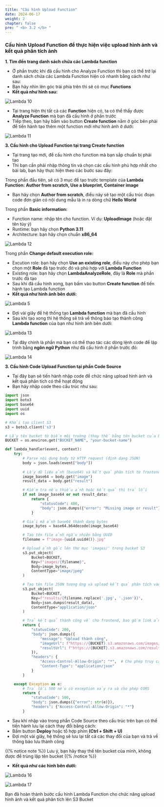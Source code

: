 ```yaml
---
title: "Cấu hình Upload Function"
date: 2024-06-17
weight: 2
chapter: false
pre: " <b> 3.2 </b> "
---
```


### Cấu hình Upload Function để thực hiện việc upload hình ảnh và kết quả phân tích ảnh

**1. Tìm đến trang danh sách chứa các Lambda function**
- Ở phần trước khi đã cấu hình cho Analyze Function thì bạn có thể trở lại danh sách chứa các Lambda Function hiện có nhanh bằng cách như sau:
- Bạn hãy nhìn lên góc trái phía trên thì sẽ có mục **Functions**
- **Kết quả như hình sau:**

![Lambda 10](/images/3.LambdaFunction/lambda_10.png)

- Tại trang hiện thị tất cả các **Function** hiện có, ta có thể thấy được **Analyze Function** mà bạn đã cấu hình ở phần trước
- Tiếp theo, bạn hãy bấm vào button **Create function** nằm ở góc bên phải để tiến hành tạo thêm một function mới như hình ảnh ở dưới:

![Lambda 11](/images/3.LambdaFunction/lambda_11.png)

**3. Cấu hình cho Upload Function tại trang Create function**
- Tại trang tạo mới, để cấu hình cho function mà bạn sắp chuẩn bị phải tạo
- Thì bạn cần phải nhập thông tin và chọn các cấu hình phù hợp nhất cho bài lab, bạn hãy thực hiện theo các bước sau đây:

Trong phần đầu tiên, sẽ có 3 mục để tạo trước template của **Lambda Function:** **Author from scratch, Use a blueprint, Container image**
- Bạn hãy chọn **Author from scratch**, điều này sẽ tạo một cấu trúc đoạn code đơn giản có nội dung mẫu là in ra dòng chữ **Hello World**

Trong phần **Basic information:**
- Function name: nhập tên cho function. Ví dụ: **UploadImage** (hoặc đặt tên tùy ý)
- Runtime: bạn hãy chọn **Python 3.11**
- Architecture: bạn hãy chọn chuẩn **x86_64**

![Lambda 12](/images/3.LambdaFunction/lambda_12.png)

Trong phần **Change default execution role:**
- Excution role: bạn hãy chọn **Use an existing role**, điều này cho phép bạn chọn một **Role** đã tạo trước đó và phù hợp với **Lambda Function**
- Existing role: bạn hãy chọn **LambdaAnalyzeRole**, đây là **Role** mà phần trước đã tạo
- Sau khi đã cấu hình xong, bạn bấm vào button **Create function** để tiến hành tạo  Lambda function
- **Kết quả như hình ảnh bên dưới:**

![Lambda 5](/images/3.LambdaFunction/lambda_5.png)

- Đợi vài giây để hệ thống tạo **Lambda function** mà bạn đã cấu hình
- Sau khi tạo xong thì hệ thống sẽ trả về thông báo tạo thành công **Lambda function** của bạn như hình ảnh bên dưới:

![Lambda 13](/images/3.LambdaFunction/lambda_13.png)

- Tại đây chính là phần mà bạn có thể thao tác các dòng lệnh code để lập trình bằng **ngôn ngữ Python** như đã cấu hình ở phần trước đó:

![Lambda 14](/images/3.LambdaFunction/lambda_14.png)

**3. Cấu hình Code Upload Function tại phần Code Source**
- Tại đây bạn sẽ tiến hành nhập code để chức năng upload hình ảnh và kết quả phân tích có thể hoạt động
- Bạn hãy nhập code theo cấu trúc như sau:

```python
import json
import boto3
import base64
import uuid
import os

# Khởi tạo client S3
s3 = boto3.client('s3')

# Lấy tên bucket từ biến môi trường (thay thế bằng tên bucket của bạn)
BUCKET = os.environ.get("BUCKET_NAME", "your-bucket-name")

def lambda_handler(event, context):
    try:
        # Parse nội dung body từ HTTP request (định dạng JSON)
        body = json.loads(event["body"])
        
        # Lấy dữ liệu ảnh (base64) và kết quả phân tích từ frontend gửi lên
        image_base64 = body.get("image")
        result_data = body.get("result")

        # Kiểm tra nếu thiếu ảnh hoặc kết quả thì trả lỗi
        if not image_base64 or not result_data:
            return {
                "statusCode": 400,
                "body": json.dumps({"error": "Missing image or result"})
            }

        # Giải mã ảnh base64 thành dạng bytes
        image_bytes = base64.b64decode(image_base64)

        # Tạo tên file ảnh ngẫu nhiên bằng UUID
        filename = f"image-{uuid.uuid4()}.jpg"

        # Upload ảnh gốc lên thư mục 'images/' trong bucket S3
        s3.put_object(
            Bucket=BUCKET,
            Key=f"images/{filename}",
            Body=image_bytes,
            ContentType="image/jpeg"
        )

        # Tạo tên file JSON tương ứng và upload kết quả phân tích vào thư mục 'results/'
        s3.put_object(
            Bucket=BUCKET,
            Key=f"results/{filename.replace('.jpg', '.json')}",
            Body=json.dumps(result_data),
            ContentType="application/json"
        )

        # Trả kết quả thành công về cho frontend, bao gồm link ảnh và file JSON
        return {
            "statusCode": 200,
            "body": json.dumps({
                "message": "Upload thành công",
                "imageUrl": f"https://{BUCKET}.s3.amazonaws.com/images/{filename}",
                "resultUrl": f"https://{BUCKET}.s3.amazonaws.com/results/{filename.replace('.jpg', '.json')}"
            }),
            "headers": {
                "Access-Control-Allow-Origin": "*",  # Cho phép truy cập từ mọi domain
                "Content-Type": "application/json"
            }
        }

    except Exception as e:
        # Trả lỗi 500 nếu có exception xảy ra và cho phép CORS
        return {
            "statusCode": 500,
            "body": json.dumps({"error": str(e)}),
            "headers": {"Access-Control-Allow-Origin": "*"}
        }
```

- Sau khi nhập vào trong phần Code Source theo cấu trúc trên bạn có thể tiến hành lưu lại cách thay đổi bằng cách:
- Bấm button **Deploy** hoặc tổ hợp phím **(Ctrl + Shift + U)**
- Đợi một vài giây, hệ thống sẽ lưu lại tất cả các thay đổi của bạn và trả về thông báo lưu thành công

{{% notice note %}}
Lưu ý, bạn hãy thay thế tên bucket của mình, không được để trùng lặp tên bucket
{{% /notice %}}

- **Kết quả như các hình bên dưới:**

![Lambda 16](/images/3.LambdaFunction/lambda_16.png)

![Lambda 17](/images/3.LambdaFunction/lambda_17.png)

Bạn đã hoàn thành bước cấu hình Lambda Function cho chức năng upload hình ảnh và kết quả phân tích lên S3 Bucket

